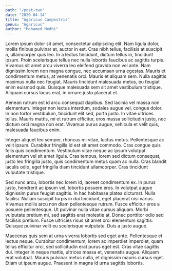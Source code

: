 ```yaml
---
path: "/post-two"
date: "2020-04-14"
title: "Agaricus Campestris"
genus: "Agaricus"
author: "Mohamed Medhi"
---
```


Lorem ipsum dolor sit amet, consectetur adipiscing elit. Nam ligula dolor, mollis finibus pulvinar et, auctor in est. Cras nibh tellus, facilisis at suscipit a, ullamcorper quis leo. In a lectus tincidunt, dictum tellus in, tincidunt ipsum. Proin scelerisque tellus nec nulla lobortis faucibus ac sagittis turpis. Vivamus sit amet arcu viverra leo eleifend gravida non vel ante. Nam dignissim lorem non magna congue, nec accumsan urna egestas. Mauris et condimentum metus, at venenatis orci. Mauris et aliquam sem. Nulla sagittis maximus nulla nec feugiat. Mauris tincidunt malesuada metus, eu feugiat enim euismod quis. Quisque malesuada sem sit amet vestibulum tristique. Aliquam cursus lacus erat, in ornare justo placerat et.

Aenean rutrum est id arcu consequat dapibus. Sed lacinia vel massa non elementum. Integer non lectus interdum, sodales augue vel, congue dolor. In non tortor vestibulum, tincidunt elit sed, porta justo. In vitae ultrices tellus. Mauris mattis, mi et rutrum efficitur, eros massa sollicitudin justo, nec dictum orci magna non erat. Vivamus purus augue, vehicula et velit quis, malesuada faucibus enim.

Integer aliquet leo semper, rhoncus mi vitae, luctus metus. Pellentesque ac velit ipsum. Curabitur fringilla id est sit amet commodo. Cras congue quis felis quis condimentum. Vestibulum vitae neque ac ipsum volutpat elementum vel sit amet ligula. Cras tempus, lorem sed dictum consequat, justo leo fringilla justo, quis condimentum metus quam ac nulla. Cras blandit iaculis odio, eget fringilla diam tincidunt ullamcorper. Cras tincidunt vulputate tristique.

Sed nunc arcu, lobortis nec lorem id, laoreet condimentum ex. In purus justo, hendrerit ac ipsum vel, lobortis posuere eros. In volutpat augue dignissim purus feugiat sagittis. In hac habitasse platea dictumst. Nulla facilisi. Nullam suscipit turpis in dui tincidunt, eget placerat nisi varius. Vivamus mollis arcu non diam pellentesque rutrum. Fusce efficitur eros a posuere pellentesque. Ut pulvinar nulla vitae cursus aliquam. Morbi vulputate pretium mi, sed sagittis erat molestie at. Donec porttitor odio sed facilisis pretium. Fusce ultricies risus sit amet orci elementum sagittis. Quisque pulvinar velit eu scelerisque vulputate. Duis a justo augue.

Maecenas quis sem at urna viverra lobortis sed eget ante. Pellentesque et lectus neque. Curabitur condimentum, lorem ac imperdiet imperdiet, quam tellus efficitur orci, sed sollicitudin erat purus eget est. Cras vitae sagittis dui. Integer in neque mattis, ultrices massa et, venenatis augue. Aliquam erat volutpat. Mauris pulvinar metus nulla, et dignissim mauris cursus eget. Etiam ut ipsum augue. Praesent in magna id urna sagittis lobortis.
